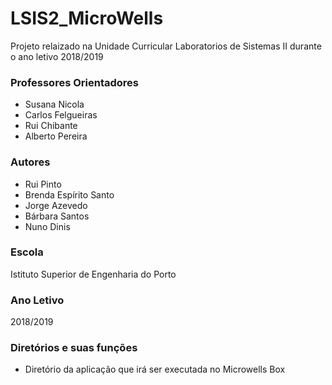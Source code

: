 # LSIS2_MicroWells #

Projeto relaizado na Unidade Curricular Laboratorios de Sistemas II durante o ano letivo 2018/2019

### Professores Orientadores ###
- Susana Nicola  
- Carlos Felgueiras  
- Rui Chibante  
- Alberto Pereira  

### Autores ###
- Rui Pinto  
- Brenda Espírito Santo  
- Jorge Azevedo  
- Bárbara Santos  
- Nuno Dinis

### Escola ###
Istituto Superior de Engenharia do Porto

### Ano Letivo ###
2018/2019

### Diretórios e suas funções ###
- Diretório da aplicação que irá ser executada no Microwells Box